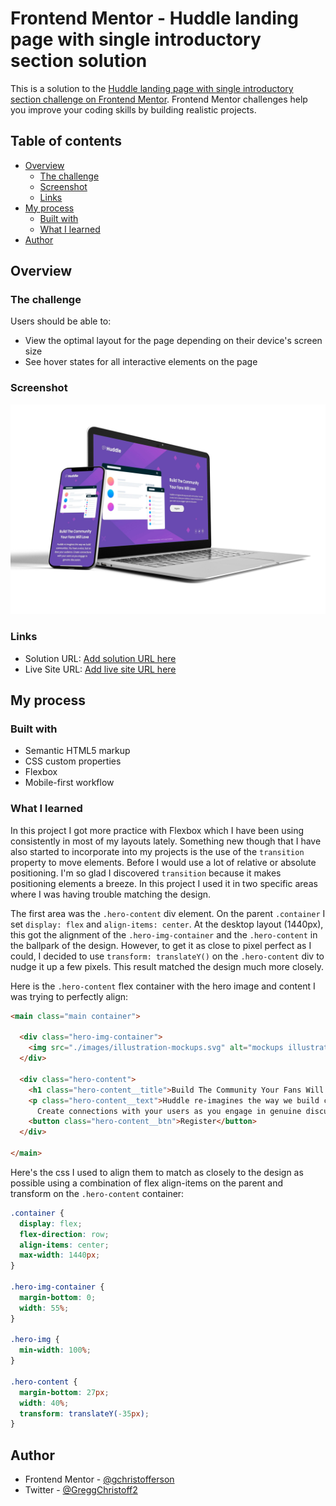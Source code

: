 # Frontend Mentor - Huddle landing page with single introductory section solution

This is a solution to the [Huddle landing page with single introductory section challenge on Frontend Mentor](https://www.frontendmentor.io/challenges/huddle-landing-page-with-a-single-introductory-section-B_2Wvxgi0). Frontend Mentor challenges help you improve your coding skills by building realistic projects.

## Table of contents

- [Overview](#overview)
    - [The challenge](#the-challenge)
    - [Screenshot](#screenshot)
    - [Links](#links)
- [My process](#my-process)
    - [Built with](#built-with)
    - [What I learned](#what-i-learned)
- [Author](#author)


## Overview

### The challenge

Users should be able to:

- View the optimal layout for the page depending on their device's screen size
- See hover states for all interactive elements on the page

### Screenshot

![](./images/screenshot.jpg)


### Links

- Solution URL: [Add solution URL here](https://your-solution-url.com)
- Live Site URL: [Add live site URL here](https://your-live-site-url.com)

## My process

### Built with

- Semantic HTML5 markup
- CSS custom properties
- Flexbox
- Mobile-first workflow

### What I learned

In this project I got more practice with Flexbox which I have been using consistently in most of my layouts lately.  Something new though that I have also started to incorporate into my projects is the use of the `transition` property to move elements.  Before I would use a lot of relative or absolute positioning.  I'm so glad I discovered `transition` because it makes positioning elements a breeze.  In this project I used it in two specific areas where I was having trouble matching the design.  

The first area was the `.hero-content` div element.  On the parent `.container` I set `display: flex` and `align-items: center`.  At the desktop layout (1440px), this got the alignment of the `.hero-img-container` and the `.hero-content` in the ballpark of the design.  However, to get it as close to pixel perfect as I could, I decided to use `transform: translateY()` on the `.hero-content` div to nudge it up a few pixels.  This result matched the design much more closely.

Here is the `.hero-content` flex container with the hero image and content I was trying to perfectly align:

```html
<main class="main container">

  <div class="hero-img-container">
    <img src="./images/illustration-mockups.svg" alt="mockups illustration" class="hero-img">
  </div>

  <div class="hero-content">
    <h1 class="hero-content__title">Build The Community Your Fans Will Love</h1>
    <p class="hero-content__text">Huddle re-imagines the way we build communities. You have a voice, but so does your audience.
      Create connections with your users as you engage in genuine discussion. </p>
    <button class="hero-content__btn">Register</button>
  </div>

</main>

```
Here's the css I used to align them to match as closely to the design as possible using a combination of flex align-items on the parent and transform on the `.hero-content` container:

```css
.container {
  display: flex;
  flex-direction: row;
  align-items: center;
  max-width: 1440px;
}

.hero-img-container {
  margin-bottom: 0;
  width: 55%;
}

.hero-img {
  min-width: 100%;
}

.hero-content {
  margin-bottom: 27px;
  width: 40%;
  transform: translateY(-35px);
}

```

## Author

- Frontend Mentor - [@gchristofferson](https://www.frontendmentor.io/profile/gchristofferson)
- Twitter - [@GreggChristoff2](https://twitter.com/GreggChristoff2)
